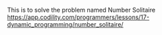 This is to solve the problem named Number Solitaire
https://app.codility.com/programmers/lessons/17-dynamic_programming/number_solitaire/

